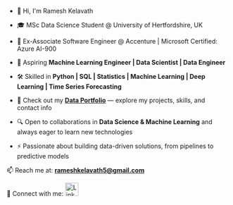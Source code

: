 - 👋 Hi, I'm Ramesh Kelavath  

- 🎓 MSc Data Science Student @ University of Hertfordshire, UK  

- 💼 Ex-Associate Software Engineer @ Accenture | Microsoft Certified: Azure AI-900  

- 🚀 Aspiring **Machine Learning Engineer | Data Scientist | Data Engineer**  

- 🛠️ Skilled in **Python | SQL | Statistics | Machine Learning | Deep Learning | Time Series Forecasting**  

- 👀 Check out my **[Data Portfolio](https://yourusername.github.io/)** — explore my projects, skills, and contact info  

- 🔍 Open to collaborations in **Data Science & Machine Learning** and always eager to learn new technologies  

- ⚡ Passionate about building data-driven solutions, from pipelines to predictive models  

📫 Reach me at: **rameshkelavath5@gmail.com**  

🔗 Connect with me: <a href="https://www.linkedin.com/in/kelavath-ramesh-583255151/" target="_blank">
  <img src="https://cdn.jsdelivr.net/npm/simple-icons@v10/icons/linkedin.svg" alt="LinkedIn" width="30" height="30" style="fill:#0A66C2"/>
</a>

